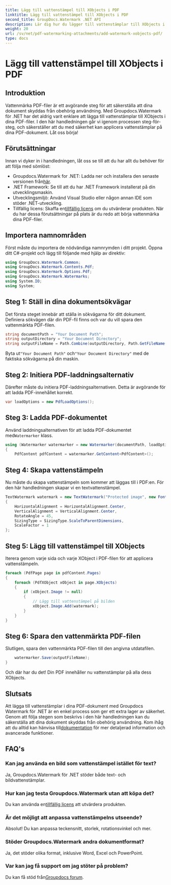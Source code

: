 ```yaml
---
title: Lägg till vattenstämpel till XObjects i PDF
linktitle: Lägg till vattenstämpel till XObjects i PDF
second_title: GroupDocs.Watermark .NET API
description: Lär dig hur du lägger till vattenstämplar till XObjects i PDF med Groupdocs.Watermark for .NET. Följ vår steg-för-steg-guide för enkel implementering.
weight: 20
url: /sv/net/pdf-watermarking-attachments/add-watermark-xobjects-pdf/
type: docs
---
```

# Lägg till vattenstämpel till XObjects i PDF

## Introduktion
Vattenmärka PDF-filer är ett avgörande steg för att säkerställa att dina dokument skyddas från obehörig användning. Med Groupdocs.Watermark för .NET har det aldrig varit enklare att lägga till vattenstämplar till XObjects i dina PDF-filer. I den här handledningen går vi igenom processen steg-för-steg, och säkerställer att du med säkerhet kan applicera vattenstämplar på dina PDF-dokument. Låt oss börja!
## Förutsättningar
Innan vi dyker in i handledningen, låt oss se till att du har allt du behöver för att följa med sömlöst:
-  Groupdocs.Watermark for .NET: Ladda ner och installera den senaste versionen från[här](https://releases.groupdocs.com/Watermark/net/).
- .NET Framework: Se till att du har .NET Framework installerat på din utvecklingsmaskin.
- Utvecklingsmiljö: Använd Visual Studio eller någon annan IDE som stöder .NET-utveckling.
-  Tillfällig licens: Skaffa en[tillfällig licens](https://purchase.groupdocs.com/temporary-license/) om du utvärderar produkten.
När du har dessa förutsättningar på plats är du redo att börja vattenmärka dina PDF-filer.
## Importera namnområden
Först måste du importera de nödvändiga namnrymden i ditt projekt. Öppna ditt C#-projekt och lägg till följande med hjälp av direktiv:
```csharp
using GroupDocs.Watermark.Common;
using GroupDocs.Watermark.Contents.Pdf;
using GroupDocs.Watermark.Options.Pdf;
using GroupDocs.Watermark.Watermarks;
using System.IO;
using System;
```
## Steg 1: Ställ in dina dokumentsökvägar
Det första steget innebär att ställa in sökvägarna för ditt dokument. Definiera sökvägen där din PDF-fil finns och var du vill spara den vattenmärkta PDF-filen.
```csharp
string documentPath = "Your Document Path";
string outputDirectory = "Your Document Directory";
string outputFileName = Path.Combine(outputDirectory, Path.GetFileName(documentPath));
```
 Byta ut`"Your Document Path"` och`"Your Document Directory"` med de faktiska sökvägarna på din maskin.
## Steg 2: Initiera PDF-laddningsalternativ
Därefter måste du initiera PDF-laddningsalternativen. Detta är avgörande för att ladda PDF-innehållet korrekt.
```csharp
var loadOptions = new PdfLoadOptions();
```
## Steg 3: Ladda PDF-dokumentet
Använd laddningsalternativen för att ladda PDF-dokumentet med`Watermarker` klass.
```csharp
using (Watermarker watermarker = new Watermarker(documentPath, loadOptions))
{
    PdfContent pdfContent = watermarker.GetContent<PdfContent>();
```
## Steg 4: Skapa vattenstämpeln
Nu måste du skapa vattenstämpeln som kommer att läggas till i PDF:en. För den här handledningen skapar vi en textvattenstämpel.
```csharp
TextWatermark watermark = new TextWatermark("Protected image", new Font("Arial", 8))
{
    HorizontalAlignment = HorizontalAlignment.Center,
    VerticalAlignment = VerticalAlignment.Center,
    RotateAngle = 45,
    SizingType = SizingType.ScaleToParentDimensions,
    ScaleFactor = 1
};
```
## Steg 5: Lägg till vattenstämpel till XObjects
Iterera genom varje sida och varje XObject i PDF-filen för att applicera vattenstämpeln.
```csharp
foreach (PdfPage page in pdfContent.Pages)
{
    foreach (PdfXObject xObject in page.XObjects)
    {
        if (xObject.Image != null)
        {
            // Lägg till vattenstämpel på bilden
            xObject.Image.Add(watermark);
        }
    }
}
```
## Steg 6: Spara den vattenmärkta PDF-filen
Slutligen, spara den vattenmärkta PDF-filen till den angivna utdatafilen.
```csharp
    watermarker.Save(outputFileName);
}
```
Och där har du det! Din PDF innehåller nu vattenstämplar på alla dess XObjects.
## Slutsats
 Att lägga till vattenstämplar i dina PDF-dokument med Groupdocs Watermark för .NET är en enkel process som ger ett extra lager av säkerhet. Genom att följa stegen som beskrivs i den här handledningen kan du säkerställa att dina dokument skyddas från obehörig användning. Kom ihåg att du alltid kan hänvisa till[dokumentation](https://tutorials.groupdocs.com/Watermark/net/) för mer detaljerad information och avancerade funktioner.
## FAQ's
### Kan jag använda en bild som vattenstämpel istället för text?
Ja, Groupdocs.Watermark för .NET stöder både text- och bildvattenstämplar.
### Hur kan jag testa Groupdocs.Watermark utan att köpa det?
 Du kan använda en[tillfällig licens](https://purchase.groupdocs.com/temporary-license/) att utvärdera produkten.
### Är det möjligt att anpassa vattenstämpelns utseende?
Absolut! Du kan anpassa teckensnitt, storlek, rotationsvinkel och mer.
### Stöder Groupdocs.Watermark andra dokumentformat?
Ja, det stöder olika format, inklusive Word, Excel och PowerPoint.
### Var kan jag få support om jag stöter på problem?
 Du kan få stöd från[Groupdocs forum](https://forum.groupdocs.com/c/watermark/19).